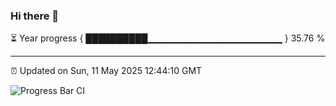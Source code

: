 ### Hi there 👋

⏳ Year progress { ██████████▁▁▁▁▁▁▁▁▁▁▁▁▁▁▁▁▁▁▁▁ } 35.76 %

---

⏰ Updated on Sun, 11 May 2025 12:44:10 GMT

![Progress Bar CI](https://github.com/ZhaoGui/ZhaoGui/workflows/Progress%20Bar%20CI/badge.svg)
